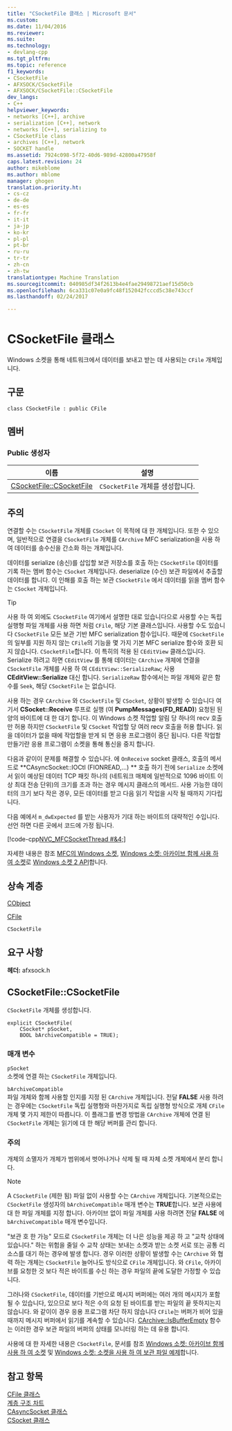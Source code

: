 ```yaml
---
title: "CSocketFile 클래스 | Microsoft 문서"
ms.custom: 
ms.date: 11/04/2016
ms.reviewer: 
ms.suite: 
ms.technology:
- devlang-cpp
ms.tgt_pltfrm: 
ms.topic: reference
f1_keywords:
- CSocketFile
- AFXSOCK/CSocketFile
- AFXSOCK/CSocketFile::CSocketFile
dev_langs:
- C++
helpviewer_keywords:
- networks [C++], archive
- serialization [C++], network
- networks [C++], serializing to
- CSocketFile class
- archives [C++], network
- SOCKET handle
ms.assetid: 7924c098-5f72-40d6-989d-42800a47958f
caps.latest.revision: 24
author: mikeblome
ms.author: mblome
manager: ghogen
translation.priority.ht:
- cs-cz
- de-de
- es-es
- fr-fr
- it-it
- ja-jp
- ko-kr
- pl-pl
- pt-br
- ru-ru
- tr-tr
- zh-cn
- zh-tw
translationtype: Machine Translation
ms.sourcegitcommit: 040985df34f2613b4e4fae29498721aef15d50cb
ms.openlocfilehash: 6ca331c07e0a9fc48f152042fcccd5c38e743ccf
ms.lasthandoff: 02/24/2017

---
```

# <a name="csocketfile-class"></a>CSocketFile 클래스
Windows 소켓을 통해 네트워크에서 데이터를 보내고 받는 데 사용되는 `CFile` 개체입니다.  
  
## <a name="syntax"></a>구문  
  
```  
class CSocketFile : public CFile  
```  
  
## <a name="members"></a>멤버  
  
### <a name="public-constructors"></a>Public 생성자  
  
|이름|설명|  
|----------|-----------------|  
|[CSocketFile::CSocketFile](#csocketfile)|`CSocketFile` 개체를 생성합니다.|  
  
## <a name="remarks"></a>주의  
 연결할 수는 `CSocketFile` 개체를 `CSocket` 이 목적에 대 한 개체입니다. 또한 수 있으며, 일반적으로 연결을 `CSocketFile` 개체를 `CArchive` MFC serialization을 사용 하 여 데이터를 송수신을 간소화 하는 개체입니다.  
  
 데이터를 serialize (송신)를 삽입할 보관 저장소를 호출 하는 `CSocketFile` 데이터를 기록 하는 멤버 함수는 `CSocket` 개체입니다. deserialize (수신) 보관 파일에서 추출할 데이터를 합니다. 이 인해를 호출 하는 보관 `CSocketFile` 에서 데이터를 읽을 멤버 함수는 `CSocket` 개체입니다.  
  
> [!TIP]
>  사용 하 여 외에도 `CSocketFile` 여기에서 설명한 대로 있습니다으로 사용할 수는 독립 실행형 파일 개체를 사용 하면 처럼 `CFile`, 해당 기본 클래스입니다. 사용할 수도 있습니다 `CSocketFile` 모든 보관 기반 MFC serialization 함수입니다. 때문에 `CSocketFile` 의 일부를 지원 하지 않는 `CFile`의 기능을 몇 가지 기본 MFC serialize 함수와 호환 되지 않습니다. `CSocketFile`합니다. 이 특히의 적용 된 `CEditView` 클래스입니다. Serialize 하려고 하면 `CEditView` 를 통해 데이터는 `CArchive` 개체에 연결을 `CSocketFile` 개체를 사용 하 여 `CEditView::SerializeRaw`; 사용 **CEditView::Serialize** 대신 합니다. `SerializeRaw` 함수에서는 파일 개체와 같은 함수를 `Seek`, 해당 `CSocketFile` 는 없습니다.  
  
 사용 하는 경우 `CArchive` 와 `CSocketFile` 및 `CSocket`, 상황이 발생할 수 있습니다 여기서 **CSocket::Receive** 루프로 실행 (여 **PumpMessages(FD_READ)**) 요청된 된 양의 바이트에 대 한 대기 합니다. 이 Windows 소켓 작업할 알림 당 하나의 recv 호출만 허용 하지만 `CSocketFile` 및 `CSocket` 작업할 당 여러 recv 호출을 허용 합니다. 읽을 데이터가 없을 때에 작업할을 받게 되 면 응용 프로그램이 중단 됩니다. 다른 작업할 만들기란 응용 프로그램이 소켓을 통해 통신을 중지 합니다.  
  
 다음과 같이이 문제를 해결할 수 있습니다. 에 `OnReceive` socket 클래스, 호출의 메서드로 **CAsyncSocket::IOCtl (FIONREAD,...) ** 호출 하기 전에 `Serialize` 소켓에서 읽이 예상된 데이터 TCP 패킷 하나의 (네트워크 매체에 일반적으로 1096 바이트 이상 최대 전송 단위)의 크기를 초과 하는 경우 메시지 클래스의 메서드. 사용 가능한 데이터의 크기 보다 작은 경우, 모든 데이터를 받고 다음 읽기 작업을 시작 될 때까지 기다립니다.  
  
 다음 예에서 `m_dwExpected` 를 받는 사용자가 기대 하는 바이트의 대략적인 수입니다. 선언 하면 다른 곳에서 코드에 가정 됩니다.  
  
 [!code-cpp[NVC_MFCSocketThread #&4;](../../mfc/reference/codesnippet/cpp/csocketfile-class_1.cpp)]  
  
 자세한 내용은 참조 [MFC의 Windows 소켓](../../mfc/windows-sockets-in-mfc.md), [Windows 소켓: 아카이브 함께 사용 하 여 소켓](../../mfc/windows-sockets-using-sockets-with-archives.md)로 [Windows 소켓 2 API](http://msdn.microsoft.com/library/windows/desktop/ms740673)합니다.  
  
## <a name="inheritance-hierarchy"></a>상속 계층  
 [CObject](../../mfc/reference/cobject-class.md)  
  
 [CFile](../../mfc/reference/cfile-class.md)  
  
 `CSocketFile`  
  
## <a name="requirements"></a>요구 사항  
 **헤더:** afxsock.h  
  
##  <a name="csocketfile"></a>CSocketFile::CSocketFile  
 `CSocketFile` 개체를 생성합니다.  
  
```  
explicit CSocketFile(
    CSocket* pSocket,  
    BOOL bArchiveCompatible = TRUE);
```  
  
### <a name="parameters"></a>매개 변수  
 `pSocket`  
 소켓에 연결 하는 `CSocketFile` 개체입니다.  
  
 `bArchiveCompatible`  
 파일 개체와 함께 사용할 인지를 지정 된 `CArchive` 개체입니다. 전달 **FALSE** 사용 하려는 경우에는 `CSocketFile` 독립 실행형와 마찬가지로 독립 실행형 방식으로 개체 `CFile` 개체 몇 가지 제한이 따릅니다. 이 플래그를 변경 방법을 `CArchive` 개체에 연결 된 `CSocketFile` 개체는 읽기에 대 한 해당 버퍼를 관리 합니다.  
  
### <a name="remarks"></a>주의  
 개체의 소멸자가 개체가 범위에서 벗어나거나 삭제 될 때 자체 소켓 개체에서 분리 합니다.  
  
> [!NOTE]
>  A `CSocketFile` (제한 됨) 파일 없이 사용할 수는 `CArchive` 개체입니다. 기본적으로는 `CSocketFile` 생성자의 `bArchiveCompatible` 매개 변수는 **TRUE**합니다. 보관 사용에 대 한 파일 개체를 지정 합니다. 아카이브 없이 파일 개체를 사용 하려면 전달 **FALSE** 에 `bArchiveCompatible` 매개 변수입니다.  
  
 "보관 호 한 가능" 모드로 `CSocketFile` 개체는 더 나은 성능을 제공 하 고 "교착 상태에 있습니다." 하는 위험을 줄일 수 교착 상태는 보내는 소켓과 받는 소켓 서로 또는 공통 리소스를 대기 하는 경우에 발생 합니다. 경우 이러한 상황이 발생할 수는 `CArchive` 와 협력 하는 개체는 `CSocketFile` 늘어나도 방식으로 `CFile` 개체입니다. 와 `CFile`, 아카이브를 요청한 것 보다 적은 바이트를 수신 하는 경우 파일의 끝에 도달한 가정할 수 있습니다.  
  
 그러나와 `CSocketFile`, 데이터를 기반으로 메시지 버퍼에는 여러 개의 메시지가 포함 될 수 있습니다, 있으므로 보다 적은 수의 요청 된 바이트를 받는 파일의 끝 뜻하지는지 않습니다. 와 같이이 경우 응용 프로그램 차단 하지 않습니다 `CFile`는 버퍼가 비어 있을 때까지 메시지 버퍼에서 읽기를 계속할 수 있습니다. [CArchive::IsBufferEmpty](../../mfc/reference/carchive-class.md#isbufferempty) 함수는 이러한 경우 보관 파일의 버퍼의 상태를 모니터링 하는 데 유용 합니다.  
  
 사용에 대 한 자세한 내용은 `CSocketFile`, 문서를 참조 [Windows 소켓: 아카이브 함께 사용 하 여 소켓](../../mfc/windows-sockets-using-sockets-with-archives.md) 및 [Windows 소켓: 소켓을 사용 하 여 보관 파일 예제](../../mfc/windows-sockets-example-of-sockets-using-archives.md)합니다.  
  
## <a name="see-also"></a>참고 항목  
 [CFile 클래스](../../mfc/reference/cfile-class.md)   
 [계층 구조 차트](../../mfc/hierarchy-chart.md)   
 [CAsyncSocket 클래스](../../mfc/reference/casyncsocket-class.md)   
 [CSocket 클래스](../../mfc/reference/csocket-class.md)

